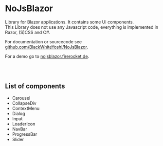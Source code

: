 ﻿# NoJsBlazor
Library for Blazor applications. It contains some UI components.  
This Library does not use any Javascript code, everything is implemented in Razor, (S)CSS and C#.

For documentation or sourcecode see [github.com/BlackWhiteYoshi/NoJsBlazor](https://github.com/BlackWhiteYoshi/NoJsBlazor).

For a demo go to [nojsblazor.firerocket.de](https://nojsblazor.firerocket.de).


<br></br>
## List of components

- Carousel
- CollapseDiv
- ContextMenu
- Dialog
- Input
- LoaderIcon
- NavBar
- ProgressBar
- Slider
